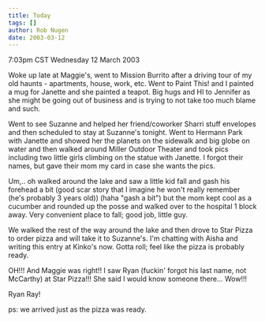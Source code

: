 ```yaml
---
title: Today
tags: []
author: Rob Nugen
date: 2003-03-12
---
```


<p class=date>7:03pm CST Wednesday 12 March 2003</p>

<p>Woke up late at Maggie's, went to Mission Burrito after a driving
tour of my old haunts - apartments, house, work, etc.  Went to Paint
This! and I painted a mug for Janette and she painted a teapot.  Big
hugs and HI to Jennifer as she might be going out of business and is
trying to not take too much blame and such.</p>

<p>Went to see Suzanne and helped her friend/coworker Sharri stuff
envelopes and then scheduled to stay at Suzanne's tonight.  Went to
Hermann Park with Janette and showed her the planets on the sidewalk
and big globe on water and then walked around Miller Outdoor Theater
and took pics including two little girls climbing on the statue with
Janette.  I forgot their names, but gave their mom my card in case she
wants the pics.</p>

<p>Um,.. oh walked around the lake and saw a little kid fall and gash
his forehead a bit (good scar story that I imagine he won't really
remember (he's probably 3 years old)) (haha "gash a bit") but the mom
kept cool as a cucumber and rounded up the posse and walked over to
the hospital 1 block away.  Very convenient place to fall; good job,
little guy.</p>

<p>We walked the rest of the way around the lake and then drove to
Star Pizza to order pizza and will take it to Suzanne's.  I'm chatting
with Aisha and writing this entry at Kinko's now.  Gotta roll; feel
like the pizza is probably ready.</p>

<p>OH!!!  And Maggie was right!!  I saw Ryan (fuckin' forgot his last
name, not McCarthy) at Star Pizza!!!   She said I would know someone
there...   Wow!!!</p>

<p>Ryan Ray!</p>

<p>ps: we arrived just as the pizza was ready.</p>
